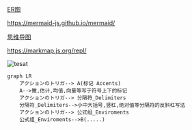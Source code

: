 [ER图](https://blog.csdn.net/horsee/article/details/114022853)

https://mermaid-js.github.io/mermaid/



[思维导图](https://blog.csdn.net/qq_43605381/article/details/106085929)

https://markmap.js.org/repl/

![tesat](C:\Users\Administrator\Downloads\markmap.svg)

```mermaid
graph LR
	アクションのトリガ--> A(标记 Accents)
	A-->撇,估计,均值,向量等写于符号上下的标记
	アクションのトリガ--> 分隔符_Delimiters
	分隔符_Delimiters-->小中大括号,竖杠,绝对值等分隔符的反斜杠写法
	アクションのトリガ--> 公式组_Enviroments
	公式组_Enviroments-->B(.....)
```


